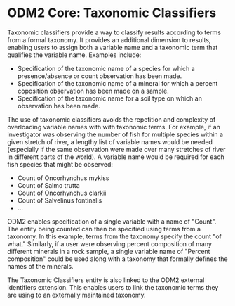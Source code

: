 ODM2 Core: Taxonomic Classifiers
================================

Taxonomic classifiers provide a way to classify results according to terms from a formal taxonomy. It provides an additional dimension to results, enabling users to assign both a variable name and a taxonomic term that qualifies the variable name. Examples include:

* Specification of the taxonomic name of a species for which a presence/absence or count observation has been made.
* Specification of the taxonomic name of a mineral for which a percent coposition observation has been made on a sample. 
* Specification of the taxonomic name for a soil type on which an observation has been made. 

The use of taxonomic classifiers avoids the repetition and complexity of overloading variable names with with taxonomic terms. For example, if an investigator was observing the number of fish for multiple species within a given stretch of river, a lengthy list of variable names would be needed (especially if the same observation were made over many stretches of river in different parts of the world). A variable name would be required for each fish species that might be observed:

* Count of Oncorhynchus mykiss
* Count of Salmo trutta
* Count of Oncorhynchus clarkii
* Count of Salvelinus fontinalis
* ...

ODM2 enables specification of a single variable with a name of "Count". The entity being counted can then be specified using terms from a taxonomy. In this example, terms from the taxonomy specify the count "of what."  Similarly, if a user were observing percent composition of many different minerals in a rock sample, a single variable name of "Percent composition" could be used along with a taxonomy that formally defines the names of the minerals.

The Taxonomic Classifiers entity is also linked to the ODM2 external identifiers extension. This enables users to link the taxonomic terms they are using to an externally maintained taxonomy.
